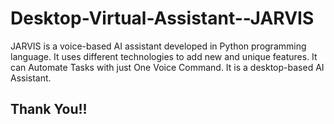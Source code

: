# Desktop-Virtual-Assistant--JARVIS

JARVIS is a voice-based AI assistant developed in Python programming language. It uses different technologies to add new and unique features. It can Automate Tasks with just One Voice Command. It is a desktop-based AI Assistant.

## Thank You!!
